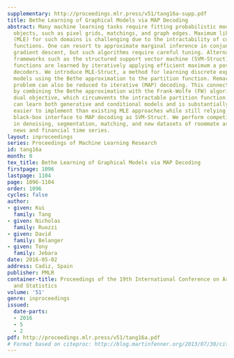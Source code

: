```yaml
---
supplementary: http://proceedings.mlr.press/v51/tang16a-supp.pdf
title: Bethe Learning of Graphical Models via MAP Decoding
abstract: Many machine learning tasks require fitting probabilistic models over structured
  objects, such as pixel grids, matchings, and graph edges. Maximum likelihood estimation
  (MLE) for such domains is challenging due to the intractability of computing partition
  functions. One can resort to approximate marginal inference in conjunction with
  gradient descent, but such algorithms require careful tuning. Alternatively, in
  frameworks such as the structured support vector machine (SVM-Struct), discriminative
  functions are learned by iteratively applying efficient maximum a posteriori (MAP)
  decoders. We introduce MLE-Struct, a method for learning discrete exponential family
  models using the Bethe approximation to the partition function. Remarkably, this
  problem can also be reduced to iterative (MAP) decoding. This connection emerges
  by combining the Bethe approximation with the Frank-Wolfe (FW) algorithm on a convex
  dual objective, which circumvents the intractable partition function. Our method
  can learn both generative and conditional models and is substantially faster and
  easier to implement than existing MLE approaches while still relying on the same
  black-box interface to MAP decoding as SVM-Struct. We perform competitively on problems
  in denoising, segmentation, matching, and new datasets of roommate assignments and
  news and financial time series.
layout: inproceedings
series: Proceedings of Machine Learning Research
id: tang16a
month: 0
tex_title: Bethe Learning of Graphical Models via MAP Decoding
firstpage: 1096
lastpage: 1104
page: 1096-1104
order: 1096
cycles: false
author:
- given: Kui
  family: Tang
- given: Nicholas
  family: Ruozzi
- given: David
  family: Belanger
- given: Tony
  family: Jebara
date: 2016-05-02
address: Cadiz, Spain
publisher: PMLR
container-title: Proceedings of the 19th International Conference on Artificial Intelligence
  and Statistics
volume: '51'
genre: inproceedings
issued:
  date-parts:
  - 2016
  - 5
  - 2
pdf: http://proceedings.mlr.press/v51/tang16a.pdf
# Format based on citeproc: http://blog.martinfenner.org/2013/07/30/citeproc-yaml-for-bibliographies/
---
```

